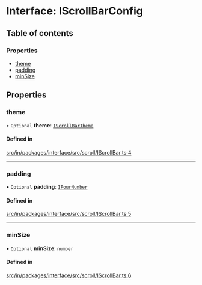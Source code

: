 # Interface: IScrollBarConfig

## Table of contents

### Properties

- [theme](IScrollBarConfig.md#theme)
- [padding](IScrollBarConfig.md#padding)
- [minSize](IScrollBarConfig.md#minsize)

## Properties

### theme

• `Optional` **theme**: [`IScrollBarTheme`](../modules.md#iscrollbartheme)

#### Defined in

[src/in/packages/interface/src/scroll/IScrollBar.ts:4](https://github.com/leaferjs/leafer-in/blob/c070c8d4b81a35b549f8bfc444add60581a19a22/packages/interface/src/scroll/IScrollBar.ts#L4)

___

### padding

• `Optional` **padding**: [`IFourNumber`](../modules.md#ifournumber)

#### Defined in

[src/in/packages/interface/src/scroll/IScrollBar.ts:5](https://github.com/leaferjs/leafer-in/blob/c070c8d4b81a35b549f8bfc444add60581a19a22/packages/interface/src/scroll/IScrollBar.ts#L5)

___

### minSize

• `Optional` **minSize**: `number`

#### Defined in

[src/in/packages/interface/src/scroll/IScrollBar.ts:6](https://github.com/leaferjs/leafer-in/blob/c070c8d4b81a35b549f8bfc444add60581a19a22/packages/interface/src/scroll/IScrollBar.ts#L6)
